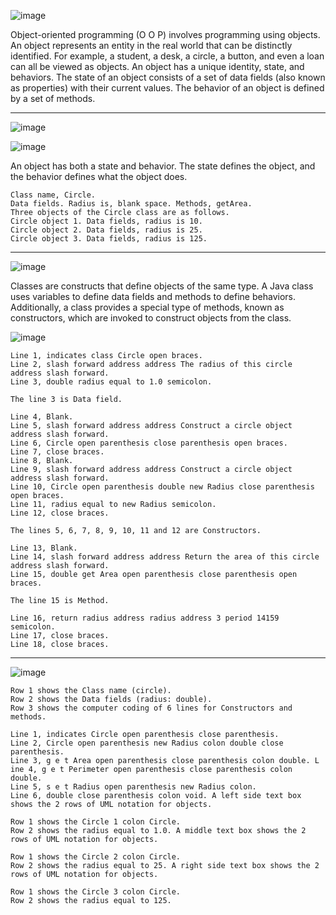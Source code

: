 ![image](https://github.com/user-attachments/assets/848a88c9-c75d-40fa-a4a8-3dc98880c757)

Object-oriented programming (O O P) involves programming using objects. An object represents an entity in the real world that can be distinctly identified. For example, a student, a desk, a circle, a button, and even a loan can all be viewed as objects. An object has a unique identity, state, and behaviors. The state of an object consists of a set of data fields (also known as properties) with their current values. The behavior of an object is defined by a set of methods.

-----------------
![image](https://github.com/user-attachments/assets/80899f0b-ce28-4157-8aff-9e47f8f88d5a)

![image](https://github.com/user-attachments/assets/4c90f30d-f03d-4401-8b5e-3a294cc68e3b)

An object has both a state and behavior. The state defines the object, and the behavior defines what the object does.

```
Class name, Circle.
Data fields. Radius is, blank space. Methods, getArea.
Three objects of the Circle class are as follows.
Circle object 1. Data fields, radius is 10.
Circle object 2. Data fields, radius is 25.
Circle object 3. Data fields, radius is 125.
```
-------------------------------------------
![image](https://github.com/user-attachments/assets/ca96c495-cb1b-4b4e-8223-45fd54676146)

Classes are constructs that define objects of the same type. A Java class uses variables to define data fields and methods to define behaviors. Additionally, a class provides a special type of methods, known as constructors, which are invoked to construct objects from the class.

![image](https://github.com/user-attachments/assets/bd0b925b-814f-4292-9176-4f1d03e75427)
```
Line 1, indicates class Circle open braces.
Line 2, slash forward address address The radius of this circle address slash forward.
Line 3, double radius equal to 1.0 semicolon.

The line 3 is Data field.

Line 4, Blank.
Line 5, slash forward address address Construct a circle object address slash forward.
Line 6, Circle open parenthesis close parenthesis open braces.
Line 7, close braces.
Line 8, Blank.
Line 9, slash forward address address Construct a circle object address slash forward.
Line 10, Circle open parenthesis double new Radius close parenthesis open braces.
Line 11, radius equal to new Radius semicolon.
Line 12, close braces.

The lines 5, 6, 7, 8, 9, 10, 11 and 12 are Constructors.

Line 13, Blank.
Line 14, slash forward address address Return the area of this circle address slash forward.
Line 15, double get Area open parenthesis close parenthesis open braces.

The line 15 is Method.

Line 16, return radius address radius address 3 period 14159 semicolon.
Line 17, close braces.
Line 18, close braces. 
```
---------------------------
![image](https://github.com/user-attachments/assets/14475017-00d1-449c-9ba8-9e1805beb4da)
```
Row 1 shows the Class name (circle).
Row 2 shows the Data fields (radius: double).
Row 3 shows the computer coding of 6 lines for Constructors and methods.

Line 1, indicates Circle open parenthesis close parenthesis.
Line 2, Circle open parenthesis new Radius colon double close parenthesis.
Line 3, g e t Area open parenthesis close parenthesis colon double. L
ine 4, g e t Perimeter open parenthesis close parenthesis colon double.
Line 5, s e t Radius open parenthesis new Radius colon.
Line 6, double close parenthesis colon void. A left side text box shows the 2 rows of UML notation for objects.

Row 1 shows the Circle 1 colon Circle.
Row 2 shows the radius equal to 1.0. A middle text box shows the 2 rows of UML notation for objects.

Row 1 shows the Circle 2 colon Circle.
Row 2 shows the radius equal to 25. A right side text box shows the 2 rows of UML notation for objects.

Row 1 shows the Circle 3 colon Circle.
Row 2 shows the radius equal to 125.
```
